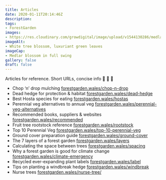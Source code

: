 ```yaml
---
title: Articles
date: 2020-01-11T20:14:46Z
description: 
tags: 
- ForestGarden
images: 
- https://res.cloudinary.com/growdigital/image/upload/v1544130286/medlar-42254180632.jpg
imageAlt:
- White tree blossom, luxuriant green leaves
imageCap:
- Medlar blossom in full swing
gallery: false
draft: false
---
```


Articles for reference. Short URLs, concise info 🙂 💚 🌳

* Chop ‘n’ drop mulching [forestgarden.wales/chop-n-drop](/chop-n-drop/)
* Dead hedge for protection & habitat [forestgarden.wales/dead-hedge](/dead-hedge/)
* Best Hosta species for eating [forestgarden.wales/hostas](/hostas/)
* Perennial veg alternatives to annual veg [forestgarden.wales/perennial-veg-alternatives](/perennial-veg-alternatives/)
* Recommended books, suppliers & websites [forestgarden.wales/recommended](/recommended/)
* Fruit tree rootstock reference [forestgarden.wales/rootstock](/rootstock/)
* Top 10 Perennial Veg [forestgarden.wales/top-10-perennial-veg](/top-10-perennial-veg/)
* Ground cover preparation guide [forestgarden.wales/ground-cover](/ground-cover/)
* The 7 layers of a forest garden [forestgarden.wales/layers](/layers/)
* Calculating the space between trees [forestgarden.wales/spacing](/spacing/)
* Why a forest garden is good for climate change [forestgarden.wales/climate-emergency](/climate-emergency/)
* Recycled ever-expanding plant labels [forestgarden.wales/label](/label/)
* Tips on planting a windbreak hedge [forestgarden.wales/windbreak](/windbreak/)
* Nurse trees [forestgarden.wales/nurse-tree/](/nurse-tree/)
